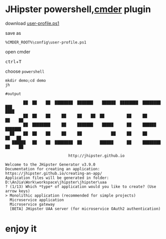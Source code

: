 # JHipster powershell,[cmder](http://cmder.net/) plugin

download [user-profile.ps1](https://github.com/anjia0532/jhipster-cmder-plugin/blob/master/user-profile.ps1) 

save as 

`%CMDER_ROOT%\config\user-profile.ps1`

open cmder

<kbd>ctrl</kbd>+<kbd>T</kbd>

choose `powershell`

```
mkdir demo;cd demo
jh

#output

        ██  ██    ██  ████████  ███████    ██████  ████████  ████████  ███
████
        ██  ██    ██     ██     ██    ██  ██          ██     ██        ██    ██
        ██  ████████     ██     ███████    █████      ██     ██████    ███████
  ██    ██  ██    ██     ██     ██             ██     ██     ██        ██   ██
   ██████   ██    ██  ████████  ██        ██████      ██     ████████  ██    ██

                            http://jhipster.github.io

Welcome to the JHipster Generator v3.9.0
Documentation for creating an application: https://jhipster.github.io/creating-an-app/
Application files will be generated in folder: D:\AnJia\Work\workspace\jhipster\jhipster\uaa
? (1/13) Which *type* of application would you like to create? (Use arrow keys)
> Monolithic application (recommended for simple projects)
  Microservice application
  Microservice gateway
  [BETA] JHipster UAA server (for microservice OAuth2 authentication)
```

# enjoy it
